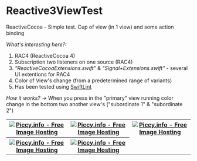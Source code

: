 # Reactive3ViewTest
ReactiveCocoa - Simple test. Cup of view (in 1 view) and some action binding

<i>What's interesting here?:</i>

1. RAC4 (ReactiveCocoa 4)
2. Subscription two listeners on one source (RAC4)
3. <i>"ReactiveCocoaExtensions.swift"</i> & <i>"Signal+Extensions.swift"</i> - several UI extentions for RAC4
3. Color of View's change (from a predetermined range of variants)
4. Has been tested using <a href="https://github.com/realm/SwiftLint">SwiftLint</a>

<i>How it works?</i> -> When you press in the "primary" view running color change in the bottom two another view's ("subordinate 1" & "subordinate 2")

<table border="0" width="100%" cellpadding="5" align="center" cellspacing = "2">
   <tr>
    <th><a href="http://piccy.info/view3/10019310/5f667f10b39681571cf85f990cd3b95a/" target="_blank"><img src="http://i.piccy.info/i9/769b34cb5b83c739daab09abe3c312a4/1467819924/12605/1049505/Reactive3ViewTest_ScreenShot1_500.jpg" alt="Piccy.info - Free Image Hosting" border="0" /></a><a href="http://i.piccy.info/a3c/2016-07-06-15-45/i9-10019310/281x500-r" target="_blank"><img src="http://i.piccy.info/a3/2016-07-06-15-45/i9-10019310/281x500-r/i.gif" alt="" border="0" /></a></th>
    <th><a href="http://piccy.info/view3/10019388/518c3019fd3dacf1a675bce395d8926f/" target="_blank"><img src="http://i.piccy.info/i9/9c02e7bb62910f1a5d09c5e317f17287/1467821059/10410/1049505/Reactive3ViewTest_ScreenShot2_500.jpg" alt="Piccy.info - Free Image Hosting" border="0" /></a><a href="http://i.piccy.info/a3c/2016-07-06-16-04/i9-10019388/281x500-r" target="_blank"><img src="http://i.piccy.info/a3/2016-07-06-16-04/i9-10019388/281x500-r/i.gif" alt="" border="0" /></a></th>
    <th>
    <a href="http://piccy.info/view3/10019399/235394b98d6859d4d260645ab0f231c6/" target="_blank"><img src="http://i.piccy.info/i9/df1b5399f3d85ff292ed13703b8e95a6/1467821205/11795/1049505/Reactive3ViewTest_ScreenShot3_500.jpg" alt="Piccy.info - Free Image Hosting" border="0" /></a><a href="http://i.piccy.info/a3c/2016-07-06-16-06/i9-10019399/281x500-r" target="_blank"><img src="http://i.piccy.info/a3/2016-07-06-16-06/i9-10019399/281x500-r/i.gif" alt="" border="0" /></a>
    </th>
   </tr>
   <tr>
    <th>
    <a href="http://piccy.info/view3/10019418/faec57edf401ef00d0ef72879ab14198/" target="_blank"><img src="http://i.piccy.info/i9/f4fbd5d40889d956b4505839b286b7ca/1467821469/10680/1049505/Reactive3ViewTest_ScreenShot4_500.jpg" alt="Piccy.info - Free Image Hosting" border="0" /></a><a href="http://i.piccy.info/a3c/2016-07-06-16-11/i9-10019418/281x500-r" target="_blank"><img src="http://i.piccy.info/a3/2016-07-06-16-11/i9-10019418/281x500-r/i.gif" alt="" border="0" /></a>
    </th>
    <th>
    <a href="http://piccy.info/view3/10019420/d52e2c8075b73ebaed562860f9336fc4/" target="_blank"><img src="http://i.piccy.info/i9/6b4e8343c5bdb107a03b07b71aaebb66/1467821488/12056/1049505/Reactive3ViewTest_ScreenShot5_500.jpg" alt="Piccy.info - Free Image Hosting" border="0" /></a><a href="http://i.piccy.info/a3c/2016-07-06-16-11/i9-10019420/281x500-r" target="_blank"><img src="http://i.piccy.info/a3/2016-07-06-16-11/i9-10019420/281x500-r/i.gif" alt="" border="0" /></a>
    </th>
  <tr>
 </table>



